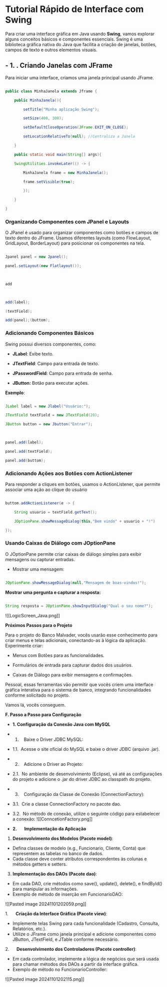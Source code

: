 # Tutorial Rápido de Interface com Swing

  

Para criar uma interface gráfica em Java usando **Swing**, vamos explorar alguns conceitos básicos e componentes essenciais. Swing é uma biblioteca gráfica nativa do Java que facilita a criação de janelas, botões, campos de texto e outros elementos visuais.

  

## - 1. . Criando Janelas com JFrame

  

Para iniciar uma interface, criamos uma janela principal usando JFrame.

  

```java

public class MinhaJanela extends Jframe {

    public MinhaJanela(){

        setTitle("Minha aplicação Swing");

        setSize(400, 300);

        setDefaultCloseOperation(JFrame.EXIT_ON_CLOSE);

        setLocationRelativeTo(null); //Centraliza a Janela

    }

    public static void main(String[] args){

    SwingUtilities.invokeLater(() -> {

        MinhaJanela frame = new MinhaJanela();

        frame.setVisible(true);

        });

    }

}

```

  

### Organizando Componentes com JPanel e Layouts

  

O JPanel é usado para organizar componentes como botões e campos de texto dentro do JFrame. Usamos diferentes layouts (como FlowLayout, GridLayout, BorderLayout) para posicionar os componentes na tela.

  

```java

Jpanel panel = new Jpanel();

panel.setLayout(new Flatlayout());

  

add

  

add(label);

(textField);

add(panel);(buttom);

```

  
  
  

### Adicionando Componentes Básicos

  

Swing possui diversos componentes, como:

  

- **JLabel**: Exibe texto.

- **JTextField**: Campo para entrada de texto.

- **JPasswordField**: Campo para entrada de senha.

- **JButton:** Botão para executar ações.

  

**Exemplo**:

  

```java

JLabel label = new Jlabel("Usuário:");

JTextField textField = new JTextField(20);

JButton button = new Jbutton("Entrar");

  

panel.add(label);

panel.add(textField);

panel.add(buttom);

```

  

### Adicionando Ações aos Botões com ActionListener

  

Para responder a cliques em botões, usamos o ActionListener, que permite associar uma ação ao clique do usuário

  

```java

buttom.addActionListener(e -> {

    String usuario = textField.getText();

    JOptionPane.showMessageDialog(this,"Bem vindo" + usuario + "!")

});

```

  

### Usando Caixas de Diálogo com JOptionPane

  

O JOptionPane permite criar caixas de diálogo simples para exibir mensagens ou capturar entradas.

- Mostrar uma mensagem:

```java

JOptionPane.showMessageDialog(null,"Mensagem de boas-vindas!");

```

**Mostrar uma pergunta e capturar a resposta:**

```java

String resposta = JOptionPane.showInputDialog("Qual o seu nome?");

```

![[LogicScreen_Java.png]]

  

**Próximos Passos para o Projeto**

Para o projeto do Banco Malvader, vocês usarão esse conhecimento para criar menus e telas adicionais, conectando-as à lógica da aplicação. Experimente criar:

- Menus com Botões para as funcionalidades.

- Formulários de entrada para capturar dados dos usuários.

- Caixas de Diálogo para exibir mensagens e confirmações.

  

Pessoal, essas ferramentas vão permitir que vocês criem uma interface gráfica interativa para o sistema de banco, integrando funcionalidades conforme solicitado no projeto.

Vamos lá, vocês conseguem.

  

**F. Passo a Passo para Configuração**

- **1. Configuração da Conexão Java com MySQL**

- 1.    Baixe o Driver JDBC MySQL:

- 1.1.  Acesse o site oficial do MySQL e baixe o driver JDBC (arquivo .jar).

- 2.    Adicione o Driver ao Projeto:

- 2.1.  No ambiente de desenvolvimento (Eclipse), vá até as configurações do projeto e adicione o .jar do driver JDBC ao classpath do projeto.

- 3.    Configuração da Classe de Conexão (ConnectionFactory):

- 3.1.  Crie a classe ConnectionFactory no pacote dao.

- 3.2.  No método de conexão, utilize o seguinte código para estabelecer a conexão:
![[ConncetionFactory.png]]


- **2.**      **Implementação da Aplicação**

1. **Desenvolvimento dos Modelos (Pacote model)**:

- Defina classes de modelo (e.g., Funcionario, Cliente, Conta) que representem as tabelas no banco de dados.
- Cada classe deve conter atributos correspondentes às colunas e métodos getters e setters.

3. **Implementação dos DAOs (Pacote dao)**:

- Em cada DAO, crie métodos como save(), update(), delete(), e findById() para manipular as informações.
- Exemplo de método de inserção em FuncionarioDAO:

![[Pasted image 20241101202059.png]]

1.      **Criação da Interface Gráfica (Pacote view)**:

- Implemente telas Swing para cada funcionalidade (Cadastro, Consulta, Relatórios, etc.).
- Utilize o JFrame como janela principal e adicione componentes como JButton, JTextField, e JTable conforme necessário.

2.      **Desenvolvimento dos Controladores (Pacote controller)**:

- Em cada controlador, implemente a lógica de negócios que será usada para chamar métodos dos DAOs a partir da interface gráfica.
- Exemplo de método no FuncionarioController:

![[Pasted image 20241101202115.png]]

